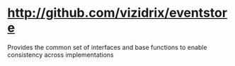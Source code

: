 http://github.com/vizidrix/eventstore
=====================================

Provides the common set of interfaces and base functions to enable consistency across implementations

